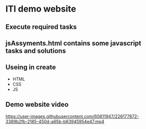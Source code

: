 # ITI demo website
## Execute required tasks
## jsAssyments.html contains some javascript tasks and solutions
## Useing in create
  - HTML
  - CSS
  - JS
## Demo website video 
https://user-images.githubusercontent.com/60811947/226177872-3389b2fb-2185-450d-a65b-b63945954e47.mp4

